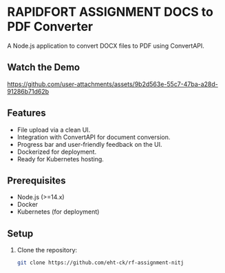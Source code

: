 # RAPIDFORT ASSIGNMENT DOCS to PDF Converter

A Node.js application to convert DOCX files to PDF using ConvertAPI.

## Watch the Demo

https://github.com/user-attachments/assets/9b2d563e-55c7-47ba-a28d-91286b71d62b




## Features

- File upload via a clean UI.
- Integration with ConvertAPI for document conversion.
- Progress bar and user-friendly feedback on the UI.
- Dockerized for deployment.
- Ready for Kubernetes hosting.

## Prerequisites

- Node.js (>=14.x)
- Docker
- Kubernetes (for deployment)

## Setup

1. Clone the repository:
   ```bash
   git clone https://github.com/eht-ck/rf-assignment-nitj
   ```
